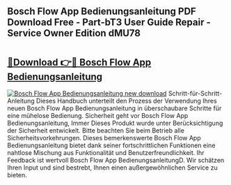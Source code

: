 ## Bosch Flow App Bedienungsanleitung PDF Download Free - Part-bT3 User Guide Repair - Service Owner Edition dMU78

# <h2><a href="http://df230no.blite.top/?on=Bosch+Flow+App+Bedienungsanleitung">🔗Download 👉🔴 Bosch Flow App Bedienungsanleitung</a></h2>

[![Bosch Flow App Bedienungsanleitung new download](https://i.imgur.com/lujVjoI.png)](http://df230no.blite.top/?on=Bosch+Flow+App+Bedienungsanleitung)
Schritt-für-Schritt-Anleitung Dieses Handbuch unterteilt den Prozess der Verwendung Ihres neuen Bosch Flow App Bedienungsanleitung in überschaubare Schritte für eine mühelose Bedienung. Sicherheit geht vor Bosch Flow App Bedienungsanleitung, Immer Dieses Produkt wurde unter Berücksichtigung der Sicherheit entwickelt. Bitte beachten Sie beim Betrieb alle Sicherheitsvorkehrungen. Dieses bemerkenswerte Bosch Flow App Bedienungsanleitung bietet dank seiner fortschrittlichen Funktionen eine nahtlose Mischung aus Funktionalität und Benutzerfreundlichkeit. Ihr Feedback ist wertvoll Bosch Flow App BedienungsanleitungD. Wir schätzen Ihren Input und sind bestrebt, Ihnen einen außergewöhnlichen Service zu bieten.
